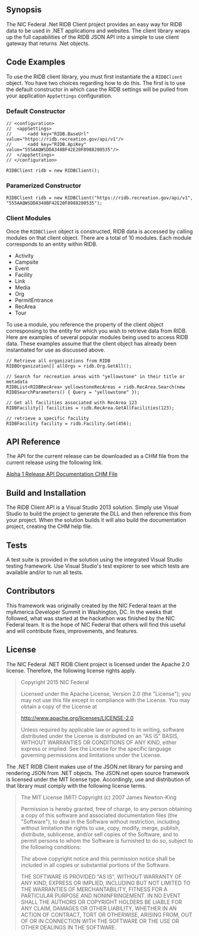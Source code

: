 ## Synopsis

The NIC Federal .Net RIDB Client project provides an easy way for RIDB data to be used in .NET applications and websites.
The client library wraps up the full capabilities of the RIDB JSON API into a simple to use client gateway that returns .Net
objects.

## Code Examples

To use the RIDB client library, you must first instantiate the a `RIDBClient` object.  You have two choices regarding how to do this.  The first is
to use the default constructor in which case the RIDB settings will be pulled from your application `AppSettings` configuration.

### Default Constructor

	// <configuration>
	// 	<appSettings>
	// 		<add key="RIDB.BaseUrl" value="https://ridb.recreation.gov/api/v1"/>
	// 		<add key="RIDB.ApiKey" value="555AAQWSDDA348BF42E20F8988280535"/>
	// 	</appSettings>
	// </configuration>

	RIDBClient ridb = new RIDBClient();

### Paramerized Constructor

	RIDBClient ridb = new RIDBClient("https://ridb.recreation.gov/api/v1", "555AAQWSDDA348BF42E20F8988280535");

### Client Modules

Once the `RIDBClient` object is constructed, RIDB data is accessed by calling modules on that client object.  There are a total of
10 modules.  Each module corresponds to an entity within RIDB.

*	Activity
*	Campsite
*	Event
*	Facility
*	Link
*	Media
*	Org
*	PermitEntrance
*	RecArea
*	Tour

To use a module, you reference the property of the client object corresponsing to the entity for which you wish to retrieve data from RIDB.  Here are
examples of several popular modules being used to access RIDB data.  These examples assume that the client object has already been instantiated
for use as discussed above.

	// Retrieve all organizations from RIDB
	RIDBOrganization[] allOrgs = ridb.Org.GetAll();

	// Search for recreation areas with "yellowstone" in their title or metadata
	RIDBList<RIDBRecArea> yellowstoneRecAreas = ridb.RecArea.Search(new RIDBSearchParameters() { Query = "yellowstone" });

	// Get all facilities associated with RecArea 123
	RIDBFacility[] facilities = ridb.RecArea.GetAllFacilities(123);

	// retrieve a specific facility
	RIDBFacility facility = ridb.Facility.Get(456);

## API Reference

The API for the current release can be downloaded as a CHM file from the current release using the following link.

[Alpha 1 Release API Documentation CHM File](https://github.com/NIC-BizDev/nicfederal-dotnet-ridbclient/releases/download/alpha.1/NICFederal.RIDB.Client.Documentation.chm)

## Build and Installation

The RIDB Client API is a Visual Studio 2013 solution.  Simply use Visual Studio to build the project to generate the DLL and then reference
this from your project.  When the solution builds it will also build the documentation project, creating the CHM help file.

## Tests

A test suite is provided in the solution using the integrated Visual Studio testing framework.  Use Visual Studio's test explorer
to see which tests are available and/or to run all tests.

## Contributors

This framework was originally created by the NIC Federal team at the myAmerica Developer Summit in Washington, DC.  In the weeks that followed,
what was started at the hackathon was finished by the NIC Federal team.  It is the hope of NIC Federal that others will find this
useful and will contribute fixes, improvements, and features.

## License

The NIC Federal .NET RIDB Client project is licensed under the Apache 2.0 license.  Therefore, the
following license rights apply.

> Copyright 2015 NIC Federal
>
> Licensed under the Apache License, Version 2.0 (the "License");
> you may not use this file except in compliance with the License.
> You may obtain a copy of the License at
> 
>    http://www.apache.org/licenses/LICENSE-2.0
> 
> Unless required by applicable law or agreed to in writing, software
> distributed under the License is distributed on an "AS IS" BASIS,
> WITHOUT WARRANTIES OR CONDITIONS OF ANY KIND, either express or implied.
> See the License for the specific language governing permissions and
> limitations under the License.

The .NET RIDB Client makes use of the JSON.net library for parsing and rendering
JSON from .NET objects.  The JSON.net open source framework is licensed under the MIT
license type.  Accordingly, use and distribution of that library must comply with
the following license terms.

> The MIT License (MIT)
> Copyright (c) 2007 James Newton-King
> 
> Permission is hereby granted, free of charge, to any person obtaining a copy of this software and associated documentation files (the "Software"),
> to deal in the Software without restriction, including without limitation the rights to use, copy, modify, merge, publish, distribute, sublicense,
> and/or sell copies of the Software, and to permit persons to whom the Software is furnished to do so, subject to the following conditions:
> 
> The above copyright notice and this permission notice shall be included in all copies or substantial portions of the Software.
> 
> THE SOFTWARE IS PROVIDED "AS IS", WITHOUT WARRANTY OF ANY KIND, EXPRESS OR IMPLIED, INCLUDING BUT NOT LIMITED TO THE WARRANTIES OF MERCHANTABILITY,
> FITNESS FOR A PARTICULAR PURPOSE AND NONINFRINGEMENT. IN NO EVENT SHALL THE AUTHORS OR COPYRIGHT HOLDERS BE LIABLE FOR ANY CLAIM, DAMAGES OR OTHER
> LIABILITY, WHETHER IN AN ACTION OF CONTRACT, TORT OR OTHERWISE, ARISING FROM, OUT OF OR IN CONNECTION WITH THE SOFTWARE OR THE USE OR OTHER DEALINGS
> IN THE SOFTWARE.

